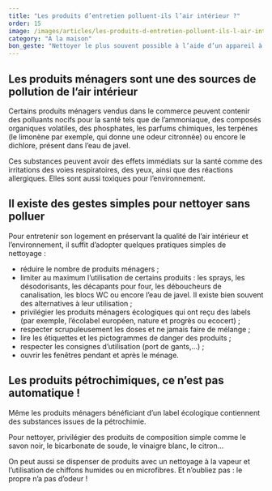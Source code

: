 ```yaml
---
title: "Les produits d’entretien polluent-ils l’air intérieur ?"
order: 15
image: /images/articles/les-produits-d-entretien-polluent-ils-l-air-interieur.jpg
category: "A la maison"
bon_geste: "Nettoyer le plus souvent possible à l’aide d’un appareil à vapeur d'eau, de chiffons humides ou en microfibres."
---
```


## Les produits ménagers sont une des sources de pollution de l’air intérieur

Certains produits ménagers vendus dans le commerce peuvent contenir des polluants nocifs pour la santé tels que de l’ammoniaque, des composés organiques volatiles, des phosphates, les parfums chimiques, les terpènes (le limonène par exemple, qui donne une odeur citronnée) ou encore le dichlore, présent dans l’eau de javel. 

Ces substances peuvent avoir des effets immédiats sur la santé comme des irritations des voies respiratoires, des yeux, ainsi que des réactions allergiques. Elles sont aussi toxiques pour l’environnement.

## Il existe des gestes simples pour nettoyer sans polluer

Pour entretenir son logement en préservant la qualité de l’air intérieur et l’environnement, il suffit d’adopter quelques pratiques simples de nettoyage :
- réduire le nombre de produits ménagers ;
- limiter au maximum l’utilisation de certains produits : les sprays, les désodorisants, les décapants pour four, les déboucheurs de canalisation, les blocs WC ou encore l’eau de javel. Il existe bien souvent des alternatives à leur utilisation ; 
- privilégier les produits ménagers écologiques qui ont reçu des labels (par exemple, l’écolabel européen, nature et progrès ou ecocert) ;
- respecter scrupuleusement les doses et ne jamais faire de mélange ;
- lire les étiquettes et les pictogrammes de danger des produits ;
- respecter les consignes d’utilisation (port de gants,…) ;
- ouvrir les fenêtres pendant et après le ménage. 

## Les produits pétrochimiques, ce n’est pas automatique !

Même les produits ménagers bénéficiant d’un label écologique contiennent des substances issues de la pétrochimie. 

Pour nettoyer, privilégier des produits de composition simple comme le savon noir, le bicarbonate de soude, le vinaigre blanc, le citron…

On peut aussi se dispenser de produits avec un nettoyage à la vapeur et l’utilisation de chiffons humides ou en microfibres. Et n’oubliez pas : le propre n’a pas d’odeur !
